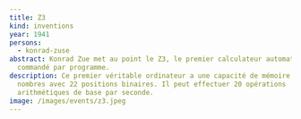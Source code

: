 ```yaml
---
title: Z3
kind: inventions
year: 1941
persons:
  - konrad-zuse
abstract: Konrad Zue met au point le Z3, le premier calculateur automatique
  commandé par programme.
description: Ce premier véritable ordinateur a une capacité de mémoire de 64
  nombres avec 22 positions binaires. Il peut effectuer 20 opérations
  arithmétiques de base par seconde.
image: /images/events/z3.jpeg
---
```

